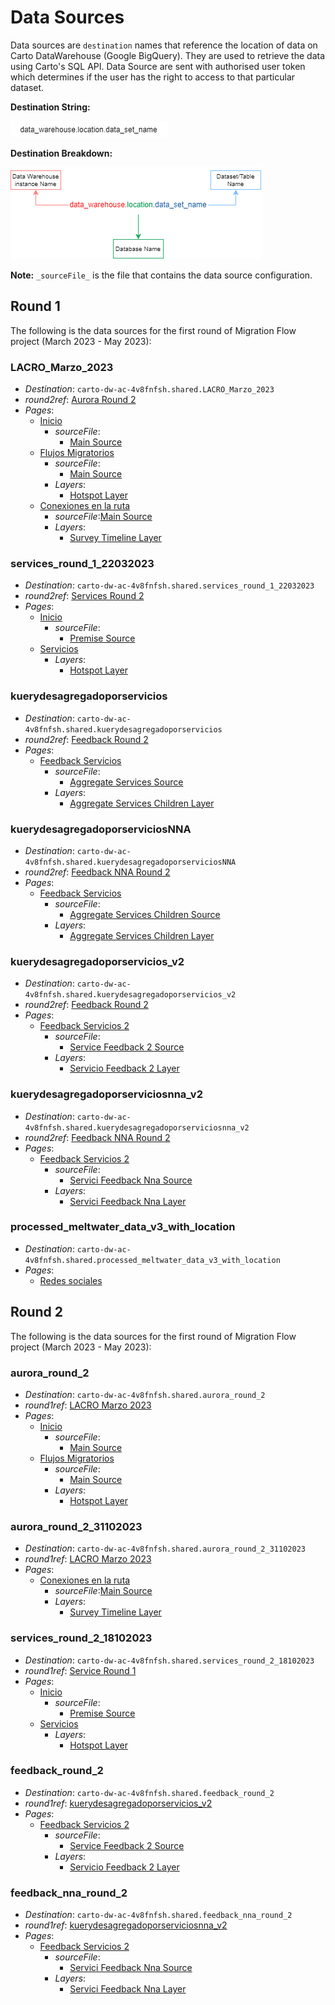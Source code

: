 # Data Sources

Data sources are `destination` names that reference the location of data on Carto DataWarehouse (Google BigQuery). They are used to retrieve the data using Carto's SQL API. Data Source are sent with authorised user token which determines if the user has the right to access to that particular dataset.

**Destination String:**

![destination](assets/carto_data_source_structure_norm.png)

**Destination Breakdown:**

![destination](/docs/assets/carto_data_source_structure_details.drawio.png)

**Note:** `_sourceFile_` is the file that contains the data source configuration.

## Round 1

The following is the data sources for the first round of Migration Flow project (March 2023 - May 2023):

### LACRO_Marzo_2023

- _Destination_: `carto-dw-ac-4v8fnfsh.shared.LACRO_Marzo_2023`
- _round2ref_: [Aurora Round 2](#aurora_round_2)
- _Pages_:
  - [Inicio](/src/components/views/Introduction.tsx)
    - _sourceFile_:
      - [Main Source](/src/data/sources/mainSource.ts)
  - [Flujos Migratorios](/src/components/views/MigrationFlow.tsx)
    - _sourceFile_:
      - [Main Source](/src/data/sources/mainSource.ts)
    - _Layers_:
      - [Hotspot Layer](/src/components/layers/HotspotsLayer.tsx)
  - [Conexiones en la ruta](/src/components/views/DinámicaAurora.tsx)
    - _sourceFile_:[Main Source](/src/data/sources/mainSource.ts)
    - _Layers_:
      - [Survey Timeline Layer](/src/components/layers/SurveyTimelineLayer.tsx)

### services_round_1_22032023

- _Destination_: `carto-dw-ac-4v8fnfsh.shared.services_round_1_22032023`
- _round2ref_: [Services Round 2](#services_round_2_18102023)
- _Pages_:
  - [Inicio](/src/components/views/Introduction.tsx)
    - _sourceFile_:
      - [Premise Source](/src/data/sources/premiseSource.ts)
  - [Servicios](/src/components/views/PremiseService.tsx)
    - _Layers_:
      - [Hotspot Layer](/src/components/layers/HotspotsLayer.tsx)

### kuerydesagregadoporservicios

- _Destination_: `carto-dw-ac-4v8fnfsh.shared.kuerydesagregadoporservicios`
- _round2ref_: [Feedback Round 2](#feedback_round_2)
- _Pages_:
  - [Feedback Servicios](/src/components/views/Services.tsx)
    - _sourceFile_:
      - [Aggregate Services Source](/src/data/sources/aggregateServicesSource.ts)
    - _Layers_:
      - [Aggregate Services Children Layer](/src/components/layers/AggregateServicesChildrenLayer.tsx)

### kuerydesagregadoporserviciosNNA

- _Destination_: `carto-dw-ac-4v8fnfsh.shared.kuerydesagregadoporserviciosNNA`
- _round2ref_: [Feedback NNA Round 2](#feedback_nna_round_2)
- _Pages_:
  - [Feedback Servicios](/src/components/views/Services.tsx)
    - _sourceFile_:
      - [Aggregate Services Children Source](/src/data/sources/aggreateServiceChildrenSource.ts)
    - _Layers_:
      - [Aggregate Services Children Layer](/src/components/layers/AggregateServicesChildrenLayer.tsx)

### kuerydesagregadoporservicios_v2

- _Destination_: `carto-dw-ac-4v8fnfsh.shared.kuerydesagregadoporservicios_v2`
- _round2ref_: [Feedback Round 2](#feedback_round_2)
- _Pages_:
  - [Feedback Servicios 2](/src/components/views/ServicioFeedback2.tsx)
    - _sourceFile_:
      - [Service Feedback 2 Source](/src/data/sources/serviceFeedbackV2Source.ts)
    - _Layers_:
      - [Servicio Feedback 2 Layer](/src/components/layers/ServicioFeedback_2Layer.tsx)

### kuerydesagregadoporserviciosnna_v2

- _Destination_: `carto-dw-ac-4v8fnfsh.shared.kuerydesagregadoporserviciosnna_v2`
- _round2ref_: [Feedback NNA Round 2](#feedback_nna_round_2)
- _Pages_:
  - [Feedback Servicios 2](/src/components/views/ServicioFeedback2.tsx)
    - _sourceFile_:
      - [Servici Feedback Nna Source](/src/data/sources/serviceFeedbackNnaV2Source.ts)
    - _Layers_:
      - [Servici Feedback Nna Layer](/src/components/layers/ServiciFeedbackNnaLayer.tsx)

### processed_meltwater_data_v3_with_location

- _Destination_: `carto-dw-ac-4v8fnfsh.shared.processed_meltwater_data_v3_with_location`
- _Pages_:
  - [Redes sociales](/src/components/views/Media.tsx)

## Round 2

The following is the data sources for the first round of Migration Flow project (March 2023 - May 2023):

### aurora_round_2

- _Destination_: `carto-dw-ac-4v8fnfsh.shared.aurora_round_2`
- _round1ref_: [LACRO Marzo 2023](#lacro_marzo_2023)
- _Pages_:
  - [Inicio](/src/components/views/Introduction.tsx)
    - _sourceFile_:
      - [Main Source](/src/data/sources/mainSource.ts)
  - [Flujos Migratorios](/src/components/views/MigrationFlow.tsx)
    - _sourceFile_:
      - [Main Source](/src/data/sources/mainSource.ts)
    - _Layers_:
      - [Hotspot Layer](/src/components/layers/HotspotsLayer.tsx)

### aurora_round_2_31102023

- _Destination_: `carto-dw-ac-4v8fnfsh.shared.aurora_round_2_31102023`
- _round1ref_: [LACRO Marzo 2023](#lacro_marzo_2023)
- _Pages_:
  - [Conexiones en la ruta](/src/components/views/DinámicaAurora.tsx)
    - _sourceFile_:[Main Source](/src/data/sources/mainSource.ts)
    - _Layers_:
      - [Survey Timeline Layer](/src/components/layers/SurveyTimelineLayer.tsx)

### services_round_2_18102023

- _Destination_: `carto-dw-ac-4v8fnfsh.shared.services_round_2_18102023`
- _round1ref_: [Service Round 1](#services_round_1_22032023)
- _Pages_:
  - [Inicio](/src/components/views/Introduction.tsx)
    - _sourceFile_:
      - [Premise Source](/src/data/sources/premiseSource.ts)
  - [Servicios](/src/components/views/PremiseService.tsx)
    - _Layers_:
      - [Hotspot Layer](/src/components/layers/HotspotsLayer.tsx)

### feedback_round_2

- _Destination_: `carto-dw-ac-4v8fnfsh.shared.feedback_round_2`
- _round1ref_: [kuerydesagregadoporservicios_v2](#kuerydesagregadoporservicios_v2)
- _Pages_:
  - [Feedback Servicios 2](/src/components/views/ServicioFeedback2.tsx)
    - _sourceFile_:
      - [Service Feedback 2 Source](/src/data/sources/serviceFeedbackV2Source.ts)
    - _Layers_:
      - [Servicio Feedback 2 Layer](/src/components/layers/ServicioFeedback_2Layer.tsx)

### feedback_nna_round_2

- _Destination_: `carto-dw-ac-4v8fnfsh.shared.feedback_nna_round_2`
- _round1ref_: [kuerydesagregadoporserviciosnna_v2](#kuerydesagregadoporserviciosnna_v2)
- _Pages_:
  - [Feedback Servicios 2](/src/components/views/ServicioFeedback2.tsx)
    - _sourceFile_:
      - [Servici Feedback Nna Source](/src/data/sources/serviceFeedbackNnaV2Source.ts)
    - _Layers_:
      - [Servici Feedback Nna Layer](/src/components/layers/ServiciFeedbackNnaLayer.tsx)
